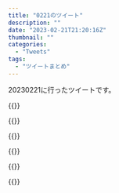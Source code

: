 ```yaml
---
title: "0221のツイート"
description: ""
date: "2023-02-21T21:20:16Z"
thumbnail: ""
categories:
  - "Tweets"
tags:
  - "ツイートまとめ"
---
```

20230221に行ったツイートです。
<!--more-->
{{<tweetlike text="更新 20230220のツイートまとめ https://t.co/YJd7v7t11d 841　February 21, 2023 at 06:20AM" screenname="jme/k.h (@JME_KH)" url="https://twitter.com/JME_KH/status/1627780377128452096?ref_src=twsrc%5Etfw" date="February 20 2023">}}

{{<tweetlike text="都会のカラスは残飯食ってるから不味いけど、山のカラスは木の実食べてるから美味いっていうし、コオロギが例え雑食だったとしても食べて美味しいようにするには食べさせるものを選ぶ必要があるだろうから、多分その特性はあんまり意味がないと思うんだよな" screenname="jme/k.h (@JME_KH)" url="https://twitter.com/JME_KH/status/1627857772078579713?ref_src=twsrc%5Etfw" date="February 20 2023">}}

{{<tweetlike text="ウシガエル" screenname="jme/k.h (@JME_KH)" url="https://twitter.com/JME_KH/status/1627864789182734336?ref_src=twsrc%5Etfw" date="February 20 2023">}}

{{<tweetlike text="記事を読むの面倒だからRTしないけど、魔王で合ってるのか、冥王の間違いなのか\nどっちもいるから分からないな\nというかどっちも原文だと何なんだろうな" screenname="jme/k.h (@JME_KH)" url="https://twitter.com/JME_KH/status/1627994278709567488?ref_src=twsrc%5Etfw" date="February 21 2023">}}

{{<tweetlike text="読まないと決めたら意地でも読まない" screenname="jme/k.h (@JME_KH)" url="https://twitter.com/JME_KH/status/1627994501099945985?ref_src=twsrc%5Etfw" date="February 21 2023">}}

{{<tweetlike text="今機嫌が悪いから感想を強制されるのがすごい気に食わないな" screenname="jme/k.h (@JME_KH)" url="https://twitter.com/JME_KH/status/1628004505605267457?ref_src=twsrc%5Etfw" date="February 21 2023">}}


